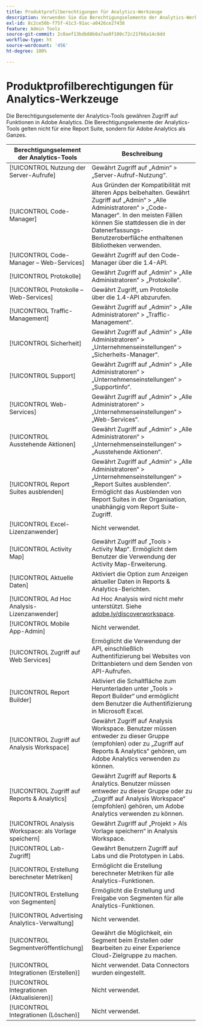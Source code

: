 ```yaml
---
title: Produktprofilberechtigungen für Analytics-Werkzeuge
description: Verwenden Sie die Berechtigungselemente der Analytics-Werkzeuge, um Zugriff auf Funktionen in Adobe Analytics zu gewähren.
exl-id: 8c2ce50b-f75f-41c3-91ac-a0426ce27438
feature: Admin Tools
source-git-commit: 2c0aef13bdb88b0a7aa9f100c72c21f66a14c8dd
workflow-type: ht
source-wordcount: '456'
ht-degree: 100%

---
```


# Produktprofilberechtigungen für Analytics-Werkzeuge

Die Berechtigungselemente der Analytics-Tools gewähren Zugriff auf Funktionen in Adobe Analytics. Die Berechtigungselemente der Analytics-Tools gelten nicht für eine Report Suite, sondern für Adobe Analytics als Ganzes.

| Berechtigungselement der Analytics-Tools | Beschreibung |
|----|----|
| [!UICONTROL Nutzung der Server-Aufrufe] | Gewährt Zugriff auf „Admin“ > „Server-Aufruf-Nutzung“. |
| [!UICONTROL Code-Manager] | Aus Gründen der Kompatibilität mit älteren Apps beibehalten. Gewährt Zugriff auf „Admin“ > „Alle Administratoren“ > „Code-Manager“. In den meisten Fällen können Sie stattdessen die in der Datenerfassungs-Benutzeroberfläche enthaltenen Bibliotheken verwenden. |
| [!UICONTROL Code-Manager – Web-Services] | Gewährt Zugriff auf den Code-Manager über die 1.4-API. |
| [!UICONTROL Protokolle] | Gewährt Zugriff auf „Admin“ > „Alle Administratoren“ > „Protokolle“. |
| [!UICONTROL Protokolle – Web-Services] | Gewährt Zugriff, um Protokolle über die 1.4-API abzurufen. |
| [!UICONTROL Traffic-Management] | Gewährt Zugriff auf „Admin“ > „Alle Administratoren“ > „Traffic-Management“. |
| [!UICONTROL Sicherheit] | Gewährt Zugriff auf „Admin“ > „Alle Administratoren“ > „Unternehmenseinstellungen“ > „Sicherheits-Manager“. |
| [!UICONTROL Support] | Gewährt Zugriff auf „Admin“ > „Alle Administratoren“ > „Unternehmenseinstellungen“ > „Supportinfo“. |
| [!UICONTROL Web-Services] | Gewährt Zugriff auf „Admin“ > „Alle Administratoren“ > „Unternehmenseinstellungen“ > „Web-Services“. |
| [!UICONTROL Ausstehende Aktionen] | Gewährt Zugriff auf „Admin“ > „Alle Administratoren“ > „Unternehmenseinstellungen“ > „Ausstehende Aktionen“. |
| [!UICONTROL Report Suites ausblenden] | Gewährt Zugriff auf „Admin“ > „Alle Administratoren“ > „Unternehmenseinstellungen“ > „Report Suites ausblenden“. Ermöglicht das Ausblenden von Report Suites in der Organisation, unabhängig vom Report Suite-Zugriff. |
| [!UICONTROL Excel-Lizenzanwender] | Nicht verwendet. |
| [!UICONTROL Activity Map] | Gewährt Zugriff auf „Tools > Activity Map“. Ermöglicht dem Benutzer die Verwendung der Activity Map-Erweiterung. |
| [!UICONTROL Aktuelle Daten] | Aktiviert die Option zum Anzeigen aktueller Daten in Reports &amp; Analytics-Berichten. |
| [!UICONTROL Ad Hoc Analysis-Lizenzanwender] | Ad Hoc Analysis wird nicht mehr unterstützt. Siehe [adobe.ly/discoverworkspace](https://adobe.ly/discoverworkspace). |
| [!UICONTROL Mobile App-Admin] | Nicht verwendet. |
| [!UICONTROL Zugriff auf Web Services] | Ermöglicht die Verwendung der API, einschließlich Authentifizierung bei Websites von Drittanbietern und dem Senden von API-Aufrufen. |
| [!UICONTROL Report Builder] | Aktiviert die Schaltfläche zum Herunterladen unter „Tools > Report Builder“ und ermöglicht dem Benutzer die Authentifizierung in Microsoft Excel. |
| [!UICONTROL Zugriff auf Analysis Workspace] | Gewährt Zugriff auf Analysis Workspace. Benutzer müssen entweder zu dieser Gruppe (empfohlen) oder zu „Zugriff auf Reports &amp; Analytics“ gehören, um Adobe Analytics verwenden zu können. |
| [!UICONTROL Zugriff auf Reports &amp; Analytics] | Gewährt Zugriff auf Reports &amp; Analytics. Benutzer müssen entweder zu dieser Gruppe oder zu „Zugriff auf Analysis Workspace“ (empfohlen) gehören, um Adobe Analytics verwenden zu können. |
| [!UICONTROL Analysis Workspace: als Vorlage speichern] | Gewährt Zugriff auf „Projekt > Als Vorlage speichern“ in Analysis Workspace. |
| [!UICONTROL Lab-Zugriff] | Gewährt Benutzern Zugriff auf Labs und die Prototypen in Labs. |
| [!UICONTROL Erstellung berechneter Metriken] | Ermöglicht die Erstellung berechneter Metriken für alle Analytics-Funktionen. |
| [!UICONTROL Erstellung von Segmenten] | Ermöglicht die Erstellung und Freigabe von Segmenten für alle Analytics-Funktionen. |
| [!UICONTROL Advertising Analytics-Verwaltung] | Nicht verwendet. |
| [!UICONTROL Segmentveröffentlichung] | Gewährt die Möglichkeit, ein Segment beim Erstellen oder Bearbeiten zu einer Experience Cloud-Zielgruppe zu machen. |
| [!UICONTROL Integrationen (Erstellen)] | Nicht verwendet. Data Connectors wurden eingestellt. |
| [!UICONTROL Integrationen (Aktualisieren)] | Nicht verwendet. |
| [!UICONTROL Integrationen (Löschen)] | Nicht verwendet. |

